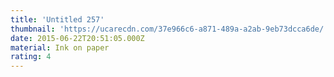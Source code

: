 ```yaml
---
title: 'Untitled 257'
thumbnail: 'https://ucarecdn.com/37e966c6-a871-489a-a2ab-9eb73dcca6de/'
date: 2015-06-22T20:51:05.000Z
material: Ink on paper
rating: 4
---
```


